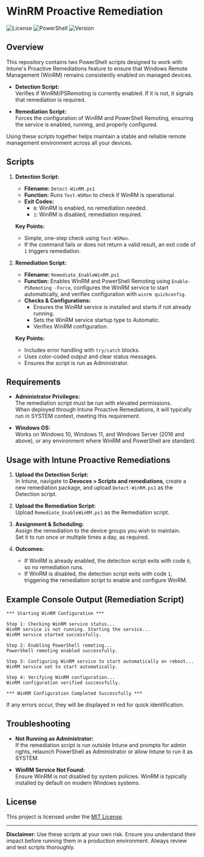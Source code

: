 # WinRM Proactive Remediation

![License](https://img.shields.io/badge/license-MIT-blue.svg)
![PowerShell](https://img.shields.io/badge/powershell-5.1%2B-blue.svg)
![Version](https://img.shields.io/badge/version-1.0.0-green.svg)

## Overview

This repository contains two PowerShell scripts designed to work with Intune's Proactive Remediations feature to ensure that Windows Remote Management (WinRM) remains consistently enabled on managed devices.

- **Detection Script:**  
  Verifies if WinRM/PSRemoting is currently enabled. If it is not, it signals that remediation is required.

- **Remediation Script:**  
  Forces the configuration of WinRM and PowerShell Remoting, ensuring the service is enabled, running, and properly configured.

Using these scripts together helps maintain a stable and reliable remote management environment across all your devices.

## Scripts

1. **Detection Script:**  
   - **Filename:** `Detect-WinRM.ps1`  
   - **Function:** Runs `Test-WSMan` to check if WinRM is operational.
   - **Exit Codes:**  
     - `0`: WinRM is enabled, no remediation needed.  
     - `1`: WinRM is disabled, remediation required.

   **Key Points:**  
   - Simple, one-step check using `Test-WSMan`.  
   - If the command fails or does not return a valid result, an exit code of `1` triggers remediation.

2. **Remediation Script:**  
   - **Filename:** `Remediate_EnableWinRM.ps1`  
   - **Function:** Enables WinRM and PowerShell Remoting using `Enable-PSRemoting -Force`, configures the WinRM service to start automatically, and verifies configuration with `winrm quickconfig`.
   - **Checks & Configurations:**  
     - Ensures the WinRM service is installed and starts if not already running.  
     - Sets the WinRM service startup type to Automatic.  
     - Verifies WinRM configuration.

   **Key Points:**  
   - Includes error handling with `try/catch` blocks.  
   - Uses color-coded output and clear status messages.  
   - Ensures the script is run as Administrator.

## Requirements

- **Administrator Privileges:**  
  The remediation script must be run with elevated permissions.  
  When deployed through Intune Proactive Remediations, it will typically run in SYSTEM context, meeting this requirement.

- **Windows OS:**  
  Works on Windows 10, Windows 11, and Windows Server (2016 and above), or any environment where WinRM and PowerShell are standard.

## Usage with Intune Proactive Remediations

1. **Upload the Detection Script:**  
   In Intune, navigate to **Devoces > Scripts and remediations**, create a new remediation package, and upload `Detect-WinRM.ps1` as the Detection script.

2. **Upload the Remediation Script:**  
   Upload `Remediate_EnableWinRM.ps1` as the Remediation script.

3. **Assignment & Scheduling:**  
   Assign the remediation to the device groups you wish to maintain.  
   Set it to run once or multiple times a day, as required.

4. **Outcomes:**
   - If WinRM is already enabled, the detection script exits with code `0`, so no remediation runs.
   - If WinRM is disabled, the detection script exits with code `1`, triggering the remediation script to enable and configure WinRM.

## Example Console Output (Remediation Script)

```
*** Starting WinRM Configuration ***

Step 1: Checking WinRM service status...
WinRM service is not running. Starting the service...
WinRM service started successfully.

Step 2: Enabling PowerShell remoting...
PowerShell remoting enabled successfully.

Step 3: Configuring WinRM service to start automatically on reboot...
WinRM service set to start automatically.

Step 4: Verifying WinRM configuration...
WinRM configuration verified successfully.

*** WinRM Configuration Completed Successfully ***
```

If any errors occur, they will be displayed in red for quick identification.

## Troubleshooting

- **Not Running as Administrator:**  
  If the remediation script is run outside Intune and prompts for admin rights, relaunch PowerShell as Administrator or allow Intune to run it as SYSTEM.

- **WinRM Service Not Found:**  
  Ensure WinRM is not disabled by system policies. WinRM is typically installed by default on modern Windows systems.

## License

This project is licensed under the [MIT License](LICENSE).


---

**Disclaimer**: Use these scripts at your own risk. Ensure you understand their impact before running them in a production environment. Always review and test scripts thoroughly.
